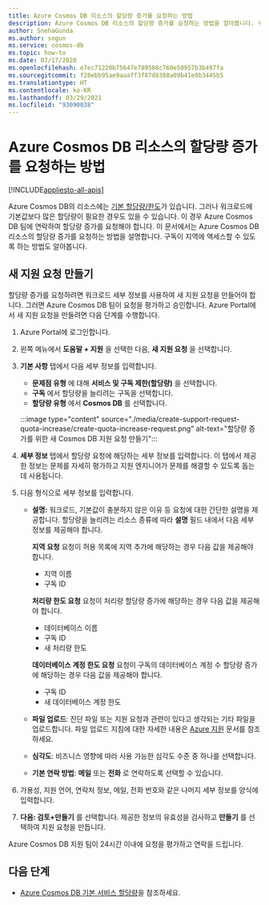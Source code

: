 ```yaml
---
title: Azure Cosmos DB 리소스의 할당량 증가를 요청하는 방법
description: Azure Cosmos DB 리소스의 할당량 증가를 요청하는 방법을 알아봅니다. 구독이 지역에 액세스할 수 있도록 하는 방법도 알아봅니다.
author: SnehaGunda
ms.author: sngun
ms.service: cosmos-db
ms.topic: how-to
ms.date: 07/17/2020
ms.openlocfilehash: e7ec71220b75647e789508c760e50957b3b497fa
ms.sourcegitcommit: f28ebb95ae9aaaff3f87d8388a09b41e0b3445b5
ms.translationtype: HT
ms.contentlocale: ko-KR
ms.lasthandoff: 03/29/2021
ms.locfileid: "93090038"
---
```

# <a name="how-to-request-quota-increase-for-azure-cosmos-db-resources"></a>Azure Cosmos DB 리소스의 할당량 증가를 요청하는 방법
[!INCLUDE[appliesto-all-apis](includes/appliesto-all-apis.md)]

Azure Cosmos DB의 리소스에는 [기본 할당량/한도](concepts-limits.md)가 있습니다. 그러나 워크로드에 기본값보다 많은 할당량이 필요한 경우도 있을 수 있습니다. 이 경우 Azure Cosmos DB 팀에 연락하여 할당량 증가를 요청해야 합니다. 이 문서에서는 Azure Cosmos DB 리소스의 할당량 증가를 요청하는 방법을 설명합니다. 구독이 지역에 액세스할 수 있도록 하는 방법도 알아봅니다.

## <a name="create-a-new-support-request"></a>새 지원 요청 만들기

할당량 증가를 요청하려면 워크로드 세부 정보를 사용하여 새 지원 요청을 만들어야 합니다. 그러면 Azure Cosmos DB 팀이 요청을 평가하고 승인합니다. Azure Portal에서 새 지원 요청을 만들려면 다음 단계를 수행합니다.

1. Azure Portal에 로그인합니다.

1. 왼쪽 메뉴에서 **도움말 + 지원** 을 선택한 다음, **새 지원 요청** 을 선택합니다.

1. **기본 사항** 탭에서 다음 세부 정보를 입력합니다.

   * **문제점 유형** 에 대해 **서비스 및 구독 제한(할당량)** 을 선택합니다.
   * **구독** 에서 할당량을 늘리려는 구독을 선택합니다.
   * **할당량 유형** 에서 **Cosmos DB** 를 선택합니다.

   :::image type="content" source="./media/create-support-request-quota-increase/create-quota-increase-request.png" alt-text="할당량 증가를 위한 새 Cosmos DB 지원 요청 만들기":::

1. **세부 정보** 탭에서 할당량 요청에 해당하는 세부 정보를 입력합니다. 이 탭에서 제공한 정보는 문제를 자세히 평가하고 지원 엔지니어가 문제를 해결할 수 있도록 돕는 데 사용됩니다.

1. 다음 형식으로 세부 정보를 입력합니다.

   * **설명:** 워크로드, 기본값이 충분하지 않은 이유 등 요청에 대한 간단한 설명을 제공합니다. 할당량을 늘리려는 리소스 종류에 따라 **설명** 필드 내에서 다음 세부 정보를 제공해야 합니다.

     **지역 요청** 요청이 허용 목록에 지역 추가에 해당하는 경우 다음 값을 제공해야 합니다.

        * 지역 이름
        * 구독 ID

     **처리량 한도 요청** 요청이 처리량 할당량 증가에 해당하는 경우 다음 값을 제공해야 합니다.

        * 데이터베이스 이름
        * 구독 ID
        * 새 처리량 한도

     **데이터베이스 계정 한도 요청** 요청이 구독의 데이터베이스 계정 수 할당량 증가에 해당하는 경우 다음 값을 제공해야 합니다.

       * 구독 ID
       * 새 데이터베이스 계정 한도

   * **파일 업로드**: 진단 파일 또는 지원 요청과 관련이 있다고 생각되는 기타 파일을 업로드합니다. 파일 업로드 지침에 대한 자세한 내용은 [Azure 지원]( ../azure-portal/supportability/how-to-manage-azure-support-request.md#upload-files) 문서를 참조하세요.

   * **심각도**: 비즈니스 영향에 따라 사용 가능한 심각도 수준 중 하나를 선택합니다.

   * **기본 연락 방법**: **메일** 또는 **전화** 로 연락하도록 선택할 수 있습니다.

1. 가용성, 지원 언어, 연락처 정보, 메일, 전화 번호와 같은 나머지 세부 정보를 양식에 입력합니다.

1. **다음: 검토+만들기** 를 선택합니다. 제공한 정보의 유효성을 검사하고 **만들기** 를 선택하여 지원 요청을 만듭니다.

Azure Cosmos DB 지원 팀이 24시간 이내에 요청을 평가하고 연락을 드립니다.

## <a name="next-steps"></a>다음 단계

* [Azure Cosmos DB 기본 서비스 할당량](concepts-limits.md)을 참조하세요.
